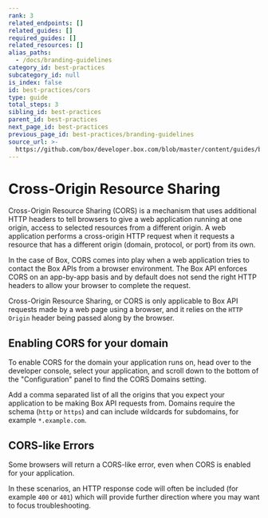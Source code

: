 ```yaml
---
rank: 3
related_endpoints: []
related_guides: []
required_guides: []
related_resources: []
alias_paths:
  - /docs/branding-guidelines
category_id: best-practices
subcategory_id: null
is_index: false
id: best-practices/cors
type: guide
total_steps: 3
sibling_id: best-practices
parent_id: best-practices
next_page_id: best-practices
previous_page_id: best-practices/branding-guidelines
source_url: >-
  https://github.com/box/developer.box.com/blob/master/content/guides/best-practices/cors.md
---
```


# Cross-Origin Resource Sharing

Cross-Origin Resource Sharing (CORS) is a mechanism that uses additional HTTP
headers to tell browsers to give a web application running at one origin, access
to selected resources from a different origin. A web application performs a
cross-origin HTTP request when it requests a resource that has a different
origin (domain, protocol, or port) from its own.

In the case of Box, CORS comes into play when a web application tries to contact
the Box APIs from a browser environment. The Box API enforces CORS on an
app-by-app basis and by default does not send the right HTTP headers to allow
your browser to complete the request.

<Message warning>

Cross-Origin Resource Sharing, or CORS is only applicable to Box API requests
made by a web page using a browser, and it relies on the `HTTP Origin` header
being passed along by the browser.

</Message>

## Enabling CORS for your domain

To enable CORS for the domain your application runs on, head over to the
developer console, select your application, and scroll down to the bottom of the
"Configuration" panel to find the CORS Domains setting.

Add a comma separated list of all the origins that you expect your application
to be making Box API requests from. Domains require the schema (`http` or
`https`) and can include wildcards for subdomains, for example `*.example.com`.

## CORS-like Errors

Some browsers will return a CORS-like error, even when CORS is enabled for your
application.

In these scenarios, an HTTP response code will often be included (for example `400`
or `401`) which will provide further direction where you may want to
focus troubleshooting.

